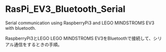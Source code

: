 # RasPi_EV3_Bluetooth_Serial
Serial communication using RaspberryPi3 and LEGO MINDSTROMS EV3 with bluetooth.

RaspberryPi3とLEGO LEGO MINDSTROMS EV3をBluetoothで接続して、シリアル通信をするときの手順。
